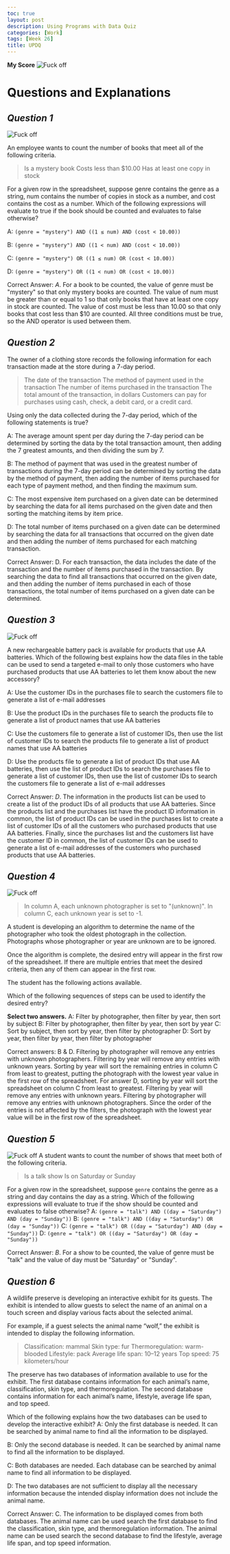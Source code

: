 ```yaml
---
toc: true
layout: post
description: Using Programs with Data Quiz
categories: [Work]
tags: [Week 26]
title: UPDQ
---
```


**My Score**
![]({{site.baseurl}}/images/UPWDQ.png "Fuck off")


# Questions and Explanations

## ***Question 1***

![]({{site.baseurl}}/images/BookstoreSpreadsheet.png "Fuck off")

An employee wants to count the number of books that meet all of the following criteria.

> Is a mystery book
> Costs less than $10.00
> Has at least one copy in stock

For a given row in the spreadsheet, suppose genre contains the genre as a string, num contains the number of copies in stock as a number, and cost contains the cost as a number. Which of the following expressions will evaluate to true if the book should be counted and evaluates to false otherwise?

A: `(genre = "mystery") AND ((1 ≤ num) AND (cost < 10.00))`

B: `(genre = "mystery") AND ((1 < num) AND (cost < 10.00))`

C: `(genre = "mystery") OR ((1 ≤ num) OR (cost < 10.00))`

D: `(genre = "mystery") OR ((1 < num) OR (cost < 10.00))`

Correct Answer: *A*. For a book to be counted, the value of genre must be "mystery" so that only mystery books are counted. The value of num must be greater than or equal to 1 so that only books that have at least one copy in stock are counted. The value of cost must be less than 10.00 so that only books that cost less than $10 are counted. All three conditions must be true, so the AND operator is used between them.


## ***Question 2***

The owner of a clothing store records the following information for each transaction made at the store during a 7-day period.

> The date of the transaction
> The method of payment used in the transaction
> The number of items purchased in the transaction
> The total amount of the transaction, in dollars
Customers can pay for purchases using cash, check, a debit card, or a credit card.

Using only the data collected during the 7-day period, which of the following statements is true?

A: The average amount spent per day during the 7-day period can be determined by sorting the data by the total transaction amount, then adding the 7 greatest amounts, and then dividing the sum by 7.

B: The method of payment that was used in the greatest number of transactions during the 7-day period can be determined by sorting the data by the method of payment, then adding the number of items purchased for each type of payment method, and then finding the maximum sum.

C: The most expensive item purchased on a given date can be determined by searching the data for all items purchased on the given date and then sorting the matching items by item price.

D: The total number of items purchased on a given date can be determined by searching the data for all transactions that occurred on the given date and then adding the number of items purchased for each matching transaction.

Correct Answer: D. For each transaction, the data includes the date of the transaction and the number of items purchased in the transaction. By searching the data to find all transactions that occurred on the given date, and then adding the number of items purchased in each of those transactions, the total number of items purchased on a given date can be determined.


## ***Question 3***

![]({{site.baseurl}}/images/DataFiles.png "Fuck off")

A new rechargeable battery pack is available for products that use AA batteries. Which of the following best explains how the data files in the table can be used to send a targeted e-mail to only those customers who have purchased products that use AA batteries to let them know about the new accessory?

A: Use the customer IDs in the purchases file to search the customers file to generate a list of e-mail addresses

B: Use the product IDs in the purchases file to search the products file to generate a list of product names that use AA batteries

C: Use the customers file to generate a list of customer IDs, then use the list of customer IDs to search the products file to generate a list of product names that use AA batteries

D: Use the products file to generate a list of product IDs that use AA batteries, then use the list of product IDs to search the purchases file to generate a list of customer IDs, then use the list of customer IDs to search the customers file to generate a list of e-mail addresses

Correct Answer: *D*. The information in the products list can be used to create a list of the product IDs of all products that use AA batteries. Since the products list and the purchases list have the product ID information in common, the list of product IDs can be used in the purchases list to create a list of customer IDs of all the customers who purchased products that use AA batteries. Finally, since the purchases list and the customers list have the customer ID in common, the list of customer IDs can be used to generate a list of e-mail addresses of the customers who purchased products that use AA batteries.


## ***Question 4***

![]({{site.baseurl}}/images/treeswiththreeEs.png "Fuck off")

> In column A, each unknown photographer is set to "(unknown)".
> In column C, each unknown year is set to -1.

A student is developing an algorithm to determine the name of the photographer who took the oldest photograph in the collection. Photographs whose photographer or year are unknown are to be ignored.

Once the algorithm is complete, the desired entry will appear in the first row of the spreadsheet. If there are multiple entries that meet the desired criteria, then any of them can appear in the first row.

The student has the following actions available.

Which of the following sequences of steps can be used to identify the desired entry?

**Select two answers.**
A: Filter by photographer, then filter by year, then sort by subject
B: Filter by photographer, then filter by year, then sort by year
C: Sort by subject, then sort by year, then filter by photographer
D: Sort by year, then filter by year, then filter by photographer

Correct answers: B & D. Filtering by photographer will remove any entries with unknown photographers. Filtering by year will remove any entries with unknown years. Sorting by year will sort the remaining entries in column C from least to greatest, putting the photograph with the lowest year value in the first row of the spreadsheet. For answer D, sorting by year will sort the spreadsheet on column C from least to greatest. Filtering by year will remove any entries with unknown years. Filtering by photographer will remove any entries with unknown photographers. Since the order of the entries is not affected by the filters, the photograph with the lowest year value will be in the first row of the spreadsheet.

## ***Question 5***

![]({{site.baseurl}}/images/RadioShow.png "Fuck off")
A student wants to count the number of shows that meet both of the following criteria.

> Is a talk show
> Is on Saturday or Sunday
> 
For a given row in the spreadsheet, suppose `genre` contains the genre as a string and day contains the day as a string. Which of the following expressions will evaluate to true if the show should be counted and evaluates to false otherwise?
A: `(genre = "talk") AND ((day = "Saturday") AND (day = "Sunday"))`
B: `(genre = "talk") AND ((day = "Saturday") OR (day = "Sunday"))`
C: `(genre = "talk") OR ((day = "Saturday") AND (day = "Sunday"))`
D: `(genre = "talk") OR ((day = "Saturday") OR (day = "Sunday"))`

Correct Answer: *B*. For a show to be counted, the value of genre must be "talk" and the value of day must be "Saturday" or "Sunday".

## ***Question 6***

A wildlife preserve is developing an interactive exhibit for its guests. The exhibit is intended to allow guests to select the name of an animal on a touch screen and display various facts about the selected animal.

For example, if a guest selects the animal name “wolf,” the exhibit is intended to display the following information.

> Classification: mammal
> Skin type: fur
> Thermoregulation: warm-blooded
> Lifestyle: pack
> Average life span: 10–12 years
> Top speed: 75 kilometers/hour

The preserve has two databases of information available to use for the exhibit. The first database contains information for each animal’s name, classification, skin type, and thermoregulation. The second database contains information for each animal’s name, lifestyle, average life span, and top speed.

Which of the following explains how the two databases can be used to develop the interactive exhibit?
A: Only the first database is needed. It can be searched by animal name to find all the information to be displayed.

B: Only the second database is needed. It can be searched by animal name to find all the information to be displayed.

C: Both databases are needed. Each database can be searched by animal name to find all information to be displayed.

D: The two databases are not sufficient to display all the necessary information because the intended display information does not include the animal name.


Correct Answer: C. The information to be displayed comes from both databases. The animal name can be used search the first database to find the classification, skin type, and thermoregulation information. The animal name can be used search the second database to find the lifestyle, average life span, and top speed information.